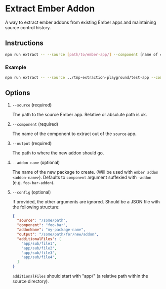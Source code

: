 # Extract Ember Addon

A way to extract ember addons from existing Ember apps and maintaining source control history.

## Instructions

```bash
npm run extract -- --source [path/to/ember-app/] --component [name of component]
```

### Example

```bash
npm run extract -- --source ../tmp-extraction-playground/test-app --component foo-bar
```

## Options

1. `--source` (required)

    The path to the source Ember app. Relative or absolute path is ok.

1. `--component` (required)

    The name of the component to extract out of the `source` app.

1. `--output` (required)

    The path to where the new addon should go.

1. `--addon-name` (optional)

    The name of the new package to create. (Will be used with `ember addon <addon-name>`).
    Defaults to `component` argument suffexied with `-addon` (e.g. `foo-bar-addon`).

1. `--config` (optional)

    If provided, the other arguments are ignored. Should be a JSON file with the following structure:

    ```json
    {
      "source": "/some/path",
      "component": "foo-bar",
      "addonName": "my-package-name",
      "output": "/some/path/for/new/addon",
      "additionalFiles": [
        "app/sub/file1",
        "app/sub/file2",
        "app/sub/file3",
        "app/sub/file4",
      ]
    }
    ```

    `additionalFiles` should start with "app/" (a relative path within the source directory).
